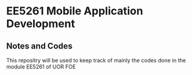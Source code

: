 # EE5261 Mobile Application Development 
## Notes and Codes

This repositry will be used to keep track of mainly the codes done in the module EE5261 of UOR FOE
